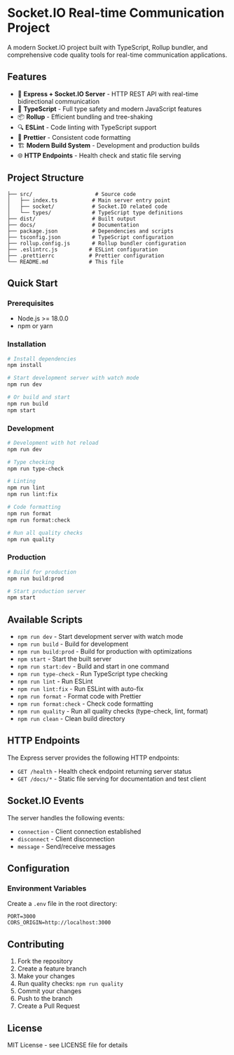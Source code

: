 # Socket.IO Real-time Communication Project

A modern Socket.IO project built with TypeScript, Rollup bundler, and comprehensive code quality tools for real-time communication applications.

## Features

- 🚀 **Express + Socket.IO Server** - HTTP REST API with real-time bidirectional communication
- 📘 **TypeScript** - Full type safety and modern JavaScript features
- 📦 **Rollup** - Efficient bundling and tree-shaking
- 🔍 **ESLint** - Code linting with TypeScript support
- 💅 **Prettier** - Consistent code formatting
- 🏗️ **Modern Build System** - Development and production builds
- 🌐 **HTTP Endpoints** - Health check and static file serving

## Project Structure

```
├── src/                    # Source code
│   ├── index.ts           # Main server entry point
│   ├── socket/            # Socket.IO related code
│   └── types/             # TypeScript type definitions
├── dist/                  # Built output
├── docs/                  # Documentation
├── package.json           # Dependencies and scripts
├── tsconfig.json          # TypeScript configuration
├── rollup.config.js       # Rollup bundler configuration
├── .eslintrc.js          # ESLint configuration
├── .prettierrc           # Prettier configuration
└── README.md             # This file
```

## Quick Start

### Prerequisites

- Node.js >= 18.0.0
- npm or yarn

### Installation

```bash
# Install dependencies
npm install

# Start development server with watch mode
npm run dev

# Or build and start
npm run build
npm start
```

### Development

```bash
# Development with hot reload
npm run dev

# Type checking
npm run type-check

# Linting
npm run lint
npm run lint:fix

# Code formatting
npm run format
npm run format:check

# Run all quality checks
npm run quality
```

### Production

```bash
# Build for production
npm run build:prod

# Start production server
npm start
```

## Available Scripts

- `npm run dev` - Start development server with watch mode
- `npm run build` - Build for development
- `npm run build:prod` - Build for production with optimizations
- `npm start` - Start the built server
- `npm run start:dev` - Build and start in one command
- `npm run type-check` - Run TypeScript type checking
- `npm run lint` - Run ESLint
- `npm run lint:fix` - Run ESLint with auto-fix
- `npm run format` - Format code with Prettier
- `npm run format:check` - Check code formatting
- `npm run quality` - Run all quality checks (type-check, lint, format)
- `npm run clean` - Clean build directory

## HTTP Endpoints

The Express server provides the following HTTP endpoints:

- `GET /health` - Health check endpoint returning server status
- `GET /docs/*` - Static file serving for documentation and test client

## Socket.IO Events

The server handles the following events:

- `connection` - Client connection established
- `disconnect` - Client disconnection
- `message` - Send/receive messages

## Configuration

### Environment Variables

Create a `.env` file in the root directory:

```env
PORT=3000
CORS_ORIGIN=http://localhost:3000
```

## Contributing

1. Fork the repository
2. Create a feature branch
3. Make your changes
4. Run quality checks: `npm run quality`
5. Commit your changes
6. Push to the branch
7. Create a Pull Request

## License

MIT License - see LICENSE file for details
